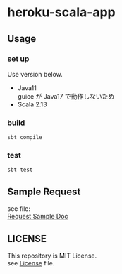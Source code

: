 # heroku-scala-app

## Usage
### set up

Use version below.

[comment]: <> (- Java17+)

- Java11  
guice が Java17 で動作しないため
- Scala 2.13

### build

```shell
sbt compile
```

### test

```shell
sbt test
```

## Sample Request
see file:  
[Request Sample Doc](./doc/request/sample.md)

## LICENSE

This repository is MIT License.  
see [License](./LICENSE) file.
